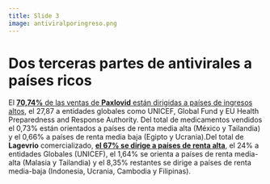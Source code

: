 ```yaml
---
title: Slide 3
image: antiviralporingreso.png
---
```


# Dos terceras partes de antivirales a países ricos

El [**70,74%** de las ventas de **Paxlovid** están dirigidas a países de ingresos altos](https://public.tableau.com/app/profile/duke.global.health.innovation.center/viz/Therapeutics_02_06b/Draft_V4b), el 27,87 a entidades globales como UNICEF, Global Fund y EU Health Preparedness and Response Authority. Del total de medicamentos vendidos el 0,73% están orientados a países de renta media alta (México y Tailandia) y el 0,66% a países de renta media baja (Egipto y Ucrania).Del total de **Lagevrio** comercializado, [**el 67% se dirige a países de renta alta**](https://public.tableau.com/app/profile/duke.global.health.innovation.center/viz/Therapeutics_02_06b/Draft_V4b), el 24% a entidades Globales (UNICEF), el 1,64% se orienta a países de renta media-alta (Malasia y Tailandia) y el 8,35% restantes se dirige a países de renta media-baja (Indonesia, Ucrania, Cambodia y Filipinas).

